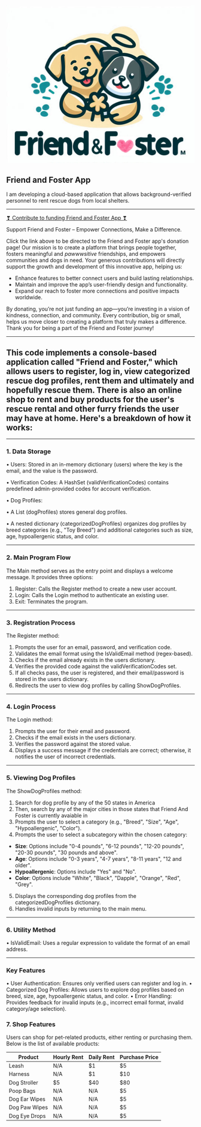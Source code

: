 ![Logo](logo.jpeg)

## Friend and Foster App ##

I am developing a cloud-based application that allows background-verified personnel to rent rescue dogs from local shelters.

___________________

[❣ Contribute to funding Friend and Foster App ❣](https://angelink.com/fundraiser-public/d34d37e7-fa36-4454-97af-86369158125d)

Support Friend and Foster – Empower Connections, Make a Difference.

Click the link above to be directed to the Friend and Foster app's donation page! Our mission is to create a platform that brings people together, fosters meaningful and *pawwwsitive* friendships, and empowers communities and dogs in need. Your generous contributions will directly support the growth and development of this innovative app, helping us:
- Enhance features to better connect users and build lasting relationships.
- Maintain and improve the app’s user-friendly design and functionality.
- Expand our reach to foster more connections and positive impacts worldwide.

By donating, you’re not just funding an app—you’re investing in a vision of kindness, connection, and community. Every contribution, big or small, helps us move closer to creating a platform that truly makes a difference. Thank you for being a part of the Friend and Foster journey! 

____________________

## This code implements a console-based application called "Friend and Foster," which allows users to register, log in, view categorized rescue dog profiles, rent them and ultimately and hopefully rescue them. There is also an online shop to rent and buy products for the user's rescue rental and other furry friends the user may have at home. Here's a breakdown of how it works: ##

---
### 1. Data Storage ###

•	Users: Stored in an in-memory dictionary (users) where the key is the email, and the value is the password.

•	Verification Codes: A HashSet (validVerificationCodes) contains predefined admin-provided codes for account verification.

•	Dog Profiles:

•	A List<string> (dogProfiles) stores general dog profiles.

•	A nested dictionary (categorizedDogProfiles) organizes dog profiles by breed categories (e.g., "Toy Breed") and additional categories such as size, age, hypoallergenic status, and color.

---
### 2. Main Program Flow ###
The Main method serves as the entry point and displays a welcome message. It provides three options:
1.	Register: Calls the Register method to create a new user account.
2.	Login: Calls the Login method to authenticate an existing user.
3.	Exit: Terminates the program.
---
### 3. Registration Process ###
The Register method:
1.	Prompts the user for an email, password, and verification code.
2.	Validates the email format using the IsValidEmail method (regex-based).
3.	Checks if the email already exists in the users dictionary.
4.	Verifies the provided code against the validVerificationCodes set.
5.	If all checks pass, the user is registered, and their email/password is stored in the users dictionary.
6.	Redirects the user to view dog profiles by calling ShowDogProfiles.
---
### 4. Login Process ###
The Login method:
1.	Prompts the user for their email and password.
2.	Checks if the email exists in the users dictionary.
3.	Verifies the password against the stored value.
4.	Displays a success message if the credentials are correct; otherwise, it notifies the user of incorrect credentials.
---
### 5. Viewing Dog Profiles ###
The ShowDogProfiles method:
1.	Search for dog profile by any of the 50 states in America
2.  Then, search by any of the major cities in those states that Friend And Foster is currently avaiable in
3. Prompts the user to select a category (e.g., "Breed", "Size", "Age", "Hypoallergenic", "Color").
4.	Prompts the user to select a subcategory within the chosen category:
   - **Size**: Options include "0-4 pounds", "6-12 pounds", "12-20 pounds", "20-30 pounds", "30 pounds and above".
   - **Age**: Options include "0-3 years", "4-7 years", "8-11 years", "12 and older".
   - **Hypoallergenic**: Options include "Yes" and "No".
   - **Color**: Options include "White", "Black", "Dapple", "Orange", "Red", "Grey".
5.	Displays the corresponding dog profiles from the categorizedDogProfiles dictionary.
6.	Handles invalid inputs by returning to the main menu.
---
### 6. Utility Method ###

•	IsValidEmail: Uses a regular expression to validate the format of an email address.

---
### Key Features ###
•	User Authentication: Ensures only verified users can register and log in.
•	Categorized Dog Profiles: Allows users to explore dog profiles based on breed, size, age, hypoallergenic status, and color.
•	Error Handling: Provides feedback for invalid inputs (e.g., incorrect email format, invalid category/age selection).

### 7. Shop Features ###
Users can shop for pet-related products, either renting or purchasing them. Below is the list of available products:

| Product                     | Hourly Rent | Daily Rent | Purchase Price |
|-----------------------------|-------------|------------|----------------|
| Leash                       | N/A         | $1         | $5             |
| Harness                     | N/A         | $1         | $10            |
| Dog Stroller                | $5          | $40        | $80            |
| Poop Bags                   | N/A         | N/A        | $5             |
| Dog Ear Wipes               | N/A         | N/A        | $5             |
| Dog Paw Wipes               | N/A         | N/A        | $5             |
| Dog Eye Drops               | N/A         | N/A        | $5            

